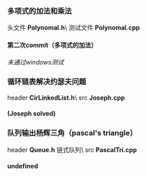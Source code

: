 ### 多项式的加法和乘法

头文件 **Polynomal.h**\\
测试文件 **Polynomal.cpp**

#### 第二次commit（多项式的加法）
*未通过windows测试*

### 循环链表解决约瑟夫问题

header **CirLinkedList.h**\\
src **Joseph.cpp**

#### (Joseph solved)

### 队列输出杨辉三角（pascal's triangle）

header **Queue.h** 链式队列\\
src **PascalTri.cpp**

#### undefined